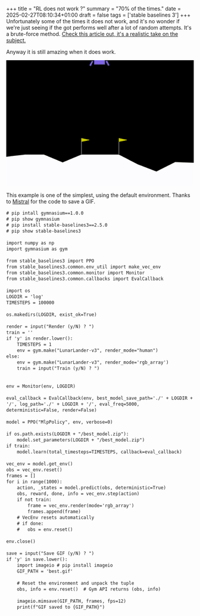 +++
title = "RL does not work ?"
summary = "70% of the times."
date = 2025-02-27T08:10:34+01:00
draft = false
tags = ['stable baselines 3']
+++
Unfortunately some of the times it does not work, and it's no wonder if we're just seeing if the got performs well after a lot of random attempts. It's a brute-force method.
[Check this article out, it's a realistic take on the subject.](https://www.alexirpan.com/2018/02/14/rl-hard.html)

Anyway it is still amazing when it does work.

![A mostly working example.](best2.gif)

This example is one of the simplest, using the default environment. Thanks to [Mistral](https://chat.mistral.ai/chat) for the code to save a GIF.

```
# pip intall gymnasium==1.0.0
# pip show gymnasium
# pip install stable-baselines3==2.5.0
# pip show stable-baselines3

import numpy as np
import gymnasium as gym

from stable_baselines3 import PPO
from stable_baselines3.common.env_util import make_vec_env
from stable_baselines3.common.monitor import Monitor
from stable_baselines3.common.callbacks import EvalCallback

import os
LOGDIR = 'log'
TIMESTEPS = 100000

os.makedirs(LOGDIR, exist_ok=True)

render = input("Render (y/N) ? ")
train = ''
if 'y' in render.lower():
    TIMESTEPS = 1
    env = gym.make("LunarLander-v3", render_mode="human")
else:
    env = gym.make("LunarLander-v3", render_mode='rgb_array')
    train = input("Train (y/N) ? ")
    
                             
env = Monitor(env, LOGDIR)

eval_callback = EvalCallback(env, best_model_save_path='./' + LOGDIR + '/', log_path='./' + LOGDIR + '/', eval_freq=5000, deterministic=False, render=False)

model = PPO("MlpPolicy", env, verbose=0)

if os.path.exists(LOGDIR + "/best_model.zip"):
    model.set_parameters(LOGDIR + "/best_model.zip")
if train:
    model.learn(total_timesteps=TIMESTEPS, callback=eval_callback)

vec_env = model.get_env()
obs = vec_env.reset()
frames = []
for i in range(1000):
    action, _states = model.predict(obs, deterministic=True)
    obs, reward, done, info = vec_env.step(action)
    if not train:
        frame = vec_env.render(mode='rgb_array')
        frames.append(frame)
    # VecEnv resets automatically
    # if done:
    #   obs = env.reset()

env.close()

save = input("Save GIF (y/N) ? ")
if 'y' in save.lower():
    import imageio # pip install imageio
    GIF_PATH = 'best.gif'
    
    # Reset the environment and unpack the tuple
    obs, info = env.reset()  # Gym API returns (obs, info)

    imageio.mimsave(GIF_PATH, frames, fps=12)
    print(f"GIF saved to {GIF_PATH}")
```
